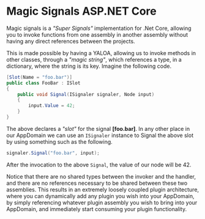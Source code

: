 
# Magic Signals ASP.NET Core

Magic signals is a _"Super Signals"_ implementation for .Net Core, allowing you to invoke functions from one assembly
in another assembly without having any direct references between the projects.

This is made possible by having a YALOA, allowing us to invoke methods in other classes, through a _"magic string"_,
which references a type, in a dictionary, where the string is its key. Imagine the following code.

```csharp
[Slot(Name = "foo.bar")]
public class FooBar : ISlot
{
    public void Signal(ISignaler signaler, Node input)
    {
        input.Value = 42;
    }
}
```

The above declares a _"slot"_ for the signal **[foo.bar]**. In any other place in our AppDomain we can use an `ISignaler`
instance to Signal the above slot by using something such as the following.

```csharp
signaler.Signal("foo.bar", input);
```

After the invocation to the above `Signal`, the value of our node will be 42.

Notice that there are no shared types between the invoker and the handler, and there are no references necessary to
be shared between these two assemblies. This results in an extremely loosely coupled plugin architecture, where you can
dynamically add any plugin you wish into your AppDomain, by simply referencing whatever plugin assembly you
wish to bring into your AppDomain, and immediately start consuming your plugin functionality.
